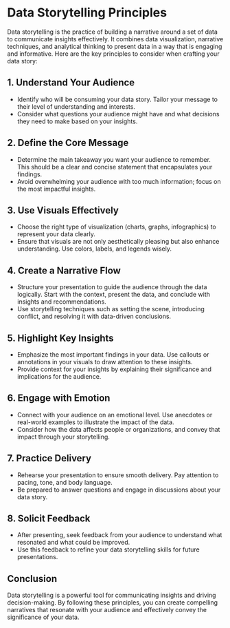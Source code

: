 # Data Storytelling Principles

Data storytelling is the practice of building a narrative around a set of data to communicate insights effectively. It combines data visualization, narrative techniques, and analytical thinking to present data in a way that is engaging and informative. Here are the key principles to consider when crafting your data story:

## 1. Understand Your Audience
- Identify who will be consuming your data story. Tailor your message to their level of understanding and interests.
- Consider what questions your audience might have and what decisions they need to make based on your insights.

## 2. Define the Core Message
- Determine the main takeaway you want your audience to remember. This should be a clear and concise statement that encapsulates your findings.
- Avoid overwhelming your audience with too much information; focus on the most impactful insights.

## 3. Use Visuals Effectively
- Choose the right type of visualization (charts, graphs, infographics) to represent your data clearly.
- Ensure that visuals are not only aesthetically pleasing but also enhance understanding. Use colors, labels, and legends wisely.

## 4. Create a Narrative Flow
- Structure your presentation to guide the audience through the data logically. Start with the context, present the data, and conclude with insights and recommendations.
- Use storytelling techniques such as setting the scene, introducing conflict, and resolving it with data-driven conclusions.

## 5. Highlight Key Insights
- Emphasize the most important findings in your data. Use callouts or annotations in your visuals to draw attention to these insights.
- Provide context for your insights by explaining their significance and implications for the audience.

## 6. Engage with Emotion
- Connect with your audience on an emotional level. Use anecdotes or real-world examples to illustrate the impact of the data.
- Consider how the data affects people or organizations, and convey that impact through your storytelling.

## 7. Practice Delivery
- Rehearse your presentation to ensure smooth delivery. Pay attention to pacing, tone, and body language.
- Be prepared to answer questions and engage in discussions about your data story.

## 8. Solicit Feedback
- After presenting, seek feedback from your audience to understand what resonated and what could be improved.
- Use this feedback to refine your data storytelling skills for future presentations.

## Conclusion
Data storytelling is a powerful tool for communicating insights and driving decision-making. By following these principles, you can create compelling narratives that resonate with your audience and effectively convey the significance of your data.
